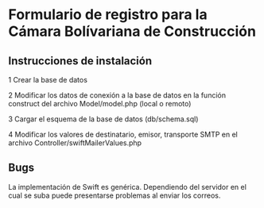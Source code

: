 # Formulario de registro para la Cámara Bolívariana de Construcción

## Instrucciones de instalación

1 Crear la base de datos 

2 Modificar los datos de conexión a la base de datos en la función construct 
del archivo Model/model.php (local o remoto)

3 Cargar el esquema de la base de datos (db/schema.sql)

4 Modificar los valores de destinatario, emisor, transporte SMTP en el archivo
Controller/swiftMailerValues.php

## Bugs

La implementación de Swift es genérica. Dependiendo del servidor en el cual se
suba puede presentarse problemas al enviar los correos.

